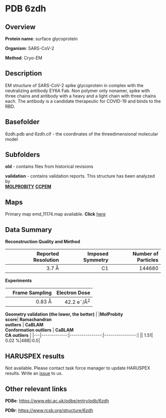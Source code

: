 # PDB 6zdh

## Overview

**Protein name**: surface glycoprotein

**Organism**: SARS-CoV-2

**Method**: Cryo-EM

## Description

EM structure of SARS-CoV-2 spike glycoprotein in complex with the neutralizing antibody EY6A Fab. Non polymer only nonamer, spike with three chains and antibody with a heavy and a light chain with three chains each. The antibody is a candidate therapeutic for COVID-19 and binds to the RBD. 

## Basefolder

6zdh.pdb and 6zdh.cif - the coordinates of the threedimensional molecular model

## Subfolders



**old** - contains files from historical revisions

**validation** - contains validation reports. This structure has been analyzed by <br>  [**MOLPROBITY**](https://github.com/thorn-lab/coronavirus_structural_task_force/tree/master/pdb/surface_glycoprotein/SARS-CoV-2/6zdh/validation/molprobity)   [**CCPEM**](https://github.com/thorn-lab/coronavirus_structural_task_force/tree/master/pdb/surface_glycoprotein/SARS-CoV-2/6zdh/validation/ccpem-validation) 



## Maps

Primary map emd_11174.map available. **Click** [here](http://ftp.wwpdb.org/pub/emdb/structures/EMD-11174/map/) 

## Data Summary
**Reconstruction Quality and Method**

|   | Reported Resolution | Imposed Symmetry | Number of Particles |
|---|-------------:|----------------:|--------------:|
|   |3.7 Å|C1|144680|

**Experiments**

|   | Frame Sampling | Electron Dose |
|---|-------------:|----------------:|
|   |0.83 Å|42.2 e<sup>-</sup>/Å<sup>2</sup>|

**Geometry validation (the lower, the better)**
|   |**MolProbity<br>score**| **Ramachandran<br>outliers** | **CaBLAM<br>Conformation outliers** | **CaBLAM<br>CA outliers** |
|---|-------------:|----------------:|----------------:|
||  1.51|  0.02 %|488|:0.0|

## HARUSPEX results

Not available. Please contact task force manager to update HARUSPEX results. Write an [issue](https://github.com/thorn-lab/coronavirus_structural_task_force/issues) to us.

## Other relevant links 
**PDBe**:  https://www.ebi.ac.uk/pdbe/entry/pdb/6zdh
 
**PDBr**: https://www.rcsb.org/structure/6zdh 

